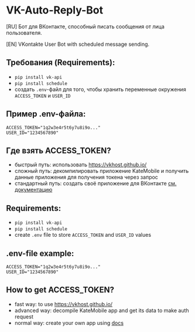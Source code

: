 # VK-Auto-Reply-Bot

[RU] Бот для ВКонтакте, способный писать сообщения от лица пользователя.

[EN] VKontakte User Bot with scheduled message sending.

## Требования (Requirements):
* `pip install vk-api`
* `pip install schedule`
* создать `.env`-файл для того, чтобы хранить переменные окружения `ACCESS_TOKEN` и `USER_ID`

## Пример .env-файла:
```
ACCESS_TOKEN="1q2w3e4r5t6y7u8i9o..."
USER_ID="1234567890"
```

## Где взять ACCESS_TOKEN?
* быстрый путь: использовать https://vkhost.github.io/
* сложный путь: декомпилировать приложение KateMobile и получить данные приложения для получения токена через запрос
* стандартный путь: создать своё приложение для ВКонтакте [см. документацию](https://vk.com/dev/manuals)

## Requirements:
* `pip install vk-api`
* `pip install schedule`
* create `.env` file to store `ACCESS_TOKEN` and `USER_ID` values

## .env-file example:
```
ACCESS_TOKEN="1q2w3e4r5t6y7u8i9o..."
USER_ID="1234567890"
```

## How to get ACCESS_TOKEN?
* fast way: to use https://vkhost.github.io/
* advanced way: decompile KateMobile app and get its data to make auth request
* normal way: create your own app using [docs](https://vk.com/dev/manuals)
